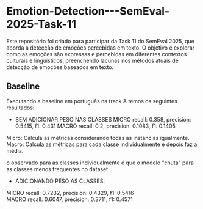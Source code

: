 # Emotion-Detection---SemEval-2025-Task-11
Este repositório foi criado para participar da Task 11 do SemEval 2025, que aborda a detecção de emoções percebidas em texto. O objetivo é explorar como as emoções são expressas e percebidas em diferentes contextos culturais e linguísticos, preenchendo lacunas nos métodos atuais de detecção de emoções baseados em texto.


## Baseline
Executando a baseline em português na track A temos os seguintes resultados:

- SEM ADICIONAR PESO NAS CLASSES
MICRO recall: 0.358, precision: 0.5415, f1: 0.431
MACRO recall: 0.2, precision: 0.1083, f1: 0.1405

Micro: Calcula as métricas considerando todas as instâncias igualmente.
Macro: Calcula as métricas para cada classe individualmente e depois faz a média.

o observado para as classes individualmente é que o modelo "chuta" para as classes menos frequentes no dataset

- ADICIONANDO PESO AS CLASSES:

MICRO recall: 0.7232, precision: 0.4329, f1: 0.5416<br>
MACRO recall: 0.6047, precision: 0.3711, f1: 0.4571


